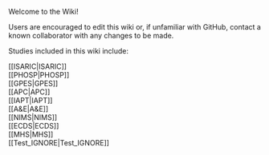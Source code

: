 Welcome to the Wiki!

Users are encouraged to edit this wiki or, if unfamiliar with GitHub, contact a known collaborator with any changes to be made.

Studies included in this wiki include:
<summary>[[ISARIC|ISARIC]]</summary>
<summary>[[PHOSP|PHOSP]]</summary>
<summary>[[GPES|GPES]]</summary>
<summary>[[APC|APC]]</summary>
<summary>[[IAPT|IAPT]]</summary>
<summary>[[A&E|A&E]]</summary>
<summary>[[NIMS|NIMS]]</summary>
<summary>[[ECDS|ECDS]]</summary>
<summary>[[MHS|MHS]]</summary>
<summary>[[Test_IGNORE|Test_IGNORE]]</summary>
